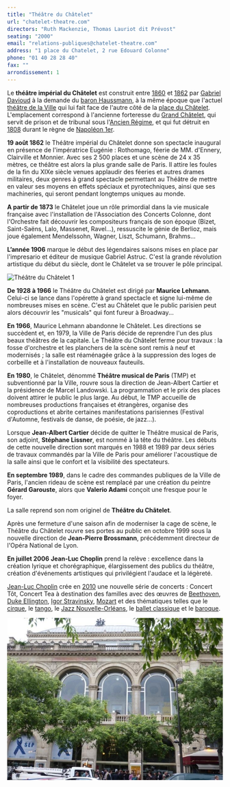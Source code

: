 ```yaml
---
title: "Théâtre du Châtelet"
url: "chatelet-theatre.com"
directors: "Ruth Mackenzie, Thomas Lauriot dit Prévost"
seating: "2000"
email: "relations-publiques@chatelet-theatre.com"
address: "1 place du Chatelet, 2 rue Edouard Colonne"
phone: "01 40 28 28 40"
fax: ""
arrondissement: 1
---
```


Le **théâtre impérial du Châtelet** est construit entre [1860](fr.wikipedia.org/wiki/1860) et [1862](fr.wikipedia.org/wiki/1862) par [Gabriel Davioud](fr.wikipedia.org/wiki/Gabriel_Davioud) à la demande du [baron Haussmann](fr.wikipedia.org/wiki/Georges_Eug%C3%A8ne_Haussmann), à la même époque que l'actuel [théâtre de la Ville](fr.wikipedia.org/wiki/Th%C3%A9%C3%A2tre_de_la_Ville) qui lui fait face de l'autre côté de la [place du Châtelet](fr.wikipedia.org/wiki/Place_du_Ch%C3%A2telet). L'emplacement correspond à l'ancienne forteresse du [Grand Châtelet](fr.wikipedia.org/wiki/Grand_Ch%C3%A2telet), qui servit de prison et de tribunal sous l'[Ancien Régime](fr.wikipedia.org/wiki/Ancien_R%C3%A9gime), et qui fut détruit en [1808](fr.wikipedia.org/wiki/1808) durant le règne de [Napoléon 1er](fr.wikipedia.org/wiki/Napol%C3%A9on_Bonaparte). 

**19 août 1862** le Théâtre impérial du Châtelet donne son spectacle inaugural en présence de l'impératrice Eugénie : Rothomago, féerie de MM. d'Ennery, Clairville et Monnier. Avec ses 2 500 places et une scène de 24 x 35 mètres, ce théâtre est alors la plus grande salle de Paris. Il attire les foules de la fin du XIXe siècle venues applaudir des féeries et autres drames militaires, deux genres à grand spectacle permettant au Théâtre de mettre en valeur ses moyens en effets spéciaux et pyrotechniques, ainsi que ses machineries, qui seront pendant longtemps uniques au monde. 

**A partir de 1873** le Châtelet joue un rôle primordial dans la vie musicale française avec l'installation de l'Association des Concerts Colonne, dont l'Orchestre fait découvrir les compositeurs français de son époque (Bizet, Saint-Saëns, Lalo, Massenet, Ravel...), ressuscite le génie de Berlioz, mais joue également Mendelssohn, Wagner, Liszt, Schumann, Brahms...

**L’année 1906** marque le début des légendaires saisons mises en place par l'impresario et éditeur de musique Gabriel Astruc. C'est la grande révolution artistique du début du siècle, dont le Châtelet va se trouver le pôle principal.

![Théâtre du Châtelet 1](./images/theatre-du-chatelet/theatre-du-chatelet-1.jpg)

**De 1928 à 1966** le Théâtre du Châtelet est dirigé par **Maurice Lehmann**. Celui-ci se lance dans l'opérette à grand spectacle et signe lui-même de nombreuses mises en scène. C'est au Châtelet que le public parisien peut alors découvrir les "musicals" qui font fureur à Broadway... 

**En 1966**, Maurice Lehmann abandonne le Châtelet. Les directions se succèdent et, en 1979, la Ville de Paris décide de reprendre l'un des plus beaux théâtres de la capitale. Le Théâtre du Châtelet ferme pour travaux : la fosse d'orchestre et les planchers de la scène sont remis à neuf et modernisés ; la salle est réaménagée grâce à la suppression des loges de corbeille et à l'installation de nouveaux fauteuils. 

**En 1980**, le Châtelet, dénommé **Théâtre musical de Paris** (TMP) et subventionné par la Ville, rouvre sous la direction de Jean-Albert Cartier et la présidence de Marcel Landowski. La programmation et le prix des places doivent attirer le public le plus large. Au début, le TMP accueille de nombreuses productions françaises et étrangères, organise des coproductions et abrite certaines manifestations parisiennes (Festival d'Automne, festivals de danse, de poésie, de jazz...).

Lorsque **Jean-Albert Cartier** décide de quitter le Théâtre musical de Paris, son adjoint, **Stéphane Lissner**, est nommé à la tête du théâtre. Les débuts de cette nouvelle direction sont marqués en 1988 et 1989 par deux séries de travaux commandés par la Ville de Paris pour améliorer l'acoustique de la salle ainsi que le confort et la visibilité des spectateurs. 

**En septembre 1989**, dans le cadre des commandes publiques de la Ville de Paris, l'ancien rideau de scène est remplacé par une création du peintre **Gérard Garouste**, alors que **Valerio Adami** conçoit une fresque pour le foyer. 

La salle reprend son nom originel de **Théâtre du Châtelet**. 

Après une fermeture d'une saison afin de moderniser la cage de scène, le Théâtre du Châtelet rouvre ses portes au public en octobre 1999 sous la nouvelle direction de **Jean-Pierre Brossmann**, précédemment directeur de l'Opéra National de Lyon.   

**En juillet 2006** **Jean-Luc Choplin** prend la relève : excellence dans la création lyrique et chorégraphique, élargissement des publics du théâtre, création d'événements artistiques qui privilégient l'audace et la légèreté.

  
[Jean-Luc Choplin](fr.wikipedia.org/wiki/Jean-Luc_Choplin) crée en [2010](fr.wikipedia.org/wiki/2010_en_musique) une nouvelle série de concerts : Concert Tôt, Concert Tea à destination des familles avec des œuvres de [Beethoven](fr.wikipedia.org/wiki/Beethoven), [Duke Ellington](fr.wikipedia.org/wiki/Duke_Ellington), [Igor Stravinsky](fr.wikipedia.org/wiki/Igor_Stravinsky), [Mozart](fr.wikipedia.org/wiki/Mozart) et des thématiques telles que le [cirque](fr.wikipedia.org/wiki/Cirque), le [tango](fr.wikipedia.org/wiki/Tango_(danse)), le [Jazz Nouvelle-Orléans](fr.wikipedia.org/wiki/Jazz_Nouvelle-Orl%C3%A9ans), le [ballet classique](fr.wikipedia.org/wiki/Ballet) et le [baroque](fr.wikipedia.org/wiki/Musique_baroque).

![Théâtre du Châtelet 2](../images/1er/theatre-du-chatelet/theatre-du-chatelet-2.jpg)